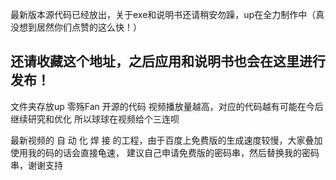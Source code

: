 最新版本源代码已经放出，关于exe和说明书还请稍安勿躁，up在全力制作中（真没想到居然你们点赞的这么快！）



还请收藏这个地址，之后应用和说明书也会在这里进行发布！
------------------------------------
文件夹存放up 零殇Fan 开源的代码
视频播放量越高，对应的代码越有可能在今后继续研究和优化
所以球球在视频给个三连呗

最新视频的  自 动 化 焊 接 的工程，由于百度上免费版的生成速度较慢，大家叠加使用我的码的话会直接龟速，
建议自己申请免费版的密码串，然后替换我的密码串，谢谢支持
